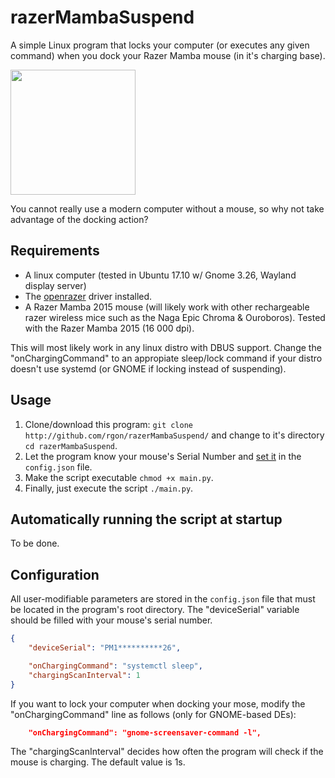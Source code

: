 # razerMambaSuspend
A simple Linux program that locks your computer (or executes any given command) when you dock your Razer Mamba mouse (in it's charging base).

<img src="https://user-images.githubusercontent.com/25673263/34489878-2ecf1a26-efde-11e7-9153-d95760882859.png" data-canonical-src="https://assets.razerzone.com/eeimages/products/22332/razer-mamba-gallery-02.png" width="200" />

You cannot really use a modern computer without a mouse, so why not take advantage of the docking action?

## Requirements
* A linux computer (tested in Ubuntu 17.10 w/ Gnome 3.26, Wayland display server)
* The [openrazer](https://openrazer.github.io/) driver installed.
* A Razer Mamba 2015 mouse (will likely work with other rechargeable razer wireless mice such as the Naga Epic Chroma & Ouroboros). Tested with the Razer Mamba 2015 (16 000 dpi).

This will most likely work in any linux distro with DBUS support. Change the "onChargingCommand" to an appropiate sleep/lock command if your distro doesn't use systemd (or GNOME if locking instead of suspending).

## Usage
1. Clone/download this program: `git clone http://github.com/rgon/razerMambaSuspend/` and change to it's directory `cd razerMambaSuspend`.
2. Let the program know your mouse's Serial Number and [set it](#configuration) in the `config.json` file.
3. Make the script executable `chmod +x main.py`.
4. Finally, just execute the script `./main.py`.

## Automatically running the script at startup
To be done.

## Configuration
All user-modifiable parameters are stored in the `config.json` file that must be located in the program's root directory.
The "deviceSerial" variable should be filled with your mouse's serial number.
```json
{
    "deviceSerial": "PM1**********26",

    "onChargingCommand": "systemctl sleep",
    "chargingScanInterval": 1
}
```
If you want to lock your computer when docking your mose, modify the "onChargingCommand" line as follows (only for GNOME-based DEs):
```json
    "onChargingCommand": "gnome-screensaver-command -l",
```
The "chargingScanInterval" decides how often the program will check if the mouse is charging. The default value is 1s.
